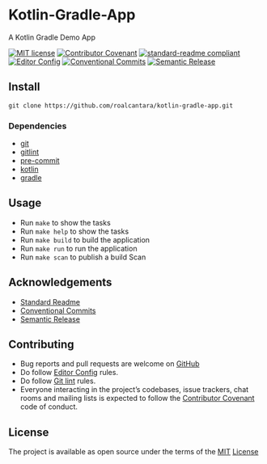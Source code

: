 # Kotlin-Gradle-App

A Kotlin Gradle Demo App

[![MIT license](https://img.shields.io/badge/License-MIT-brightgreen.svg)](LICENSE)
[![Contributor Covenant](https://img.shields.io/badge/Contributor%20Covenant-2.0-4baaaa.svg)][2]
[![standard-readme compliant](https://img.shields.io/badge/readme%20style-standard-brightgreen.svg?style=flat-square)][5]
[![Editor Config](https://img.shields.io/badge/Editor%20Config-1.0.1-crimson.svg)][4]
[![Conventional Commits](https://img.shields.io/badge/Conventional%20Commits-1.0.0-yellow.svg)][3]
[![Semantic Release](https://img.shields.io/badge/%20%20%F0%9F%93%A6%F0%9F%9A%80-semantic--release-e10079.svg)][9]

## Install

`git clone https://github.com/roalcantara/kotlin-gradle-app.git`

### Dependencies

- [git][6]
- [gitlint][7]
- [pre-commit][8]
- [kotlin][10]
- [gradle][11]

## Usage

- Run `make` to show the tasks
- Run `make help` to show the tasks
- Run `make build` to build the application
- Run `make run` to run the application
- Run `make scan` to publish a build Scan

## Acknowledgements

- [Standard Readme][5]
- [Conventional Commits][7]
- [Semantic Release][9]

## Contributing

- Bug reports and pull requests are welcome on [GitHub][0]
- Do follow [Editor Config][4] rules.
- Do follow [Git lint][7] rules.
- Everyone interacting in the project’s codebases, issue trackers, chat rooms and mailing lists is expected to follow the [Contributor Covenant][2] code of conduct.

## License

The project is available as open source under the terms of the [MIT][1] [License](LICENSE)

[0]: https://github.com/roalcantara/kotlin-gradle-app
[1]: https://opensource.org/licenses/MIT "Open Source Initiative"
[2]: https://contributor-covenant.org "A Code of Conduct for Open Source Communities"
[3]: https://conventionalcommits.org "Conventional Commits"
[4]: https://editorconfig.org "EditorConfig"
[5]: https://github.com/RichardLitt/standard-readme "Standard Readme"
[6]: https://git-scm.com "Git"
[7]: https://jorisroovers.com/gitlint "git commit message linter"
[8]: https://pre-commit.com "A framework for managing and maintaining multi-language pre-commit hooks"
[9]: https://semantic-release.gitbook.io/semantic-release "Semantic Release"
[10]: https://kotlinlang.org "Kotlin: 1.60.10"
[11]: https://docs.gradle.org/7.4/samples/sample_building_kotlin_applications.html "Gradle 7.4: Building Kotlin Applications Sample"
